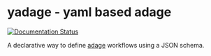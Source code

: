 # yadage - yaml based adage

[![Documentation Status](https://readthedocs.org/projects/yadage/badge/?version=latest)](http://yadage.readthedocs.org/en/latest/?badge=latest)

A declarative way to define [adage](https://github.com/lukasheinrich/adage.git) workflows using a JSON schema.
